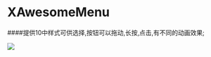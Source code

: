 # XAwesomeMenu

####提供10中样式可供选择,按钮可以拖动,长按,点击,有不同的动画效果;

![](http://7xpcfa.com1.z0.glb.clouddn.com/XAwesomeMenu.gif)
